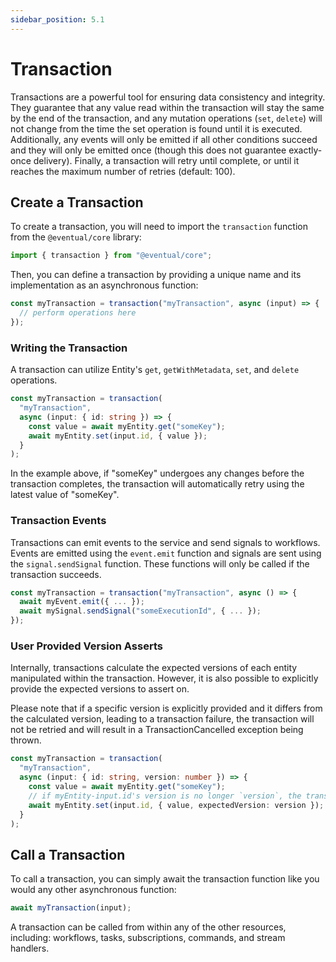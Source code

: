```yaml
---
sidebar_position: 5.1
---
```


# Transaction

Transactions are a powerful tool for ensuring data consistency and integrity. They guarantee that any value read within the transaction will stay the same by the end of the transaction, and any mutation operations (`set`, `delete`) will not change from the time the set operation is found until it is executed.
Additionally, any events will only be emitted if all other conditions succeed and they will only be emitted once (though this does not guarantee exactly-once delivery). Finally, a transaction will retry until complete, or until it reaches the maximum number of retries (default: 100).

## Create a Transaction

To create a transaction, you will need to import the `transaction` function from the `@eventual/core` library:

```ts
import { transaction } from "@eventual/core";
```

Then, you can define a transaction by providing a unique name and its implementation as an asynchronous function:

```ts
const myTransaction = transaction("myTransaction", async (input) => {
  // perform operations here
});
```

### Writing the Transaction

A transaction can utilize Entity's `get`, `getWithMetadata`, `set`, and `delete` operations.

```ts
const myTransaction = transaction(
  "myTransaction",
  async (input: { id: string }) => {
    const value = await myEntity.get("someKey");
    await myEntity.set(input.id, { value });
  }
);
```

In the example above, if "someKey" undergoes any changes before the transaction completes, the transaction will automatically retry using the latest value of "someKey".

### Transaction Events

Transactions can emit events to the service and send signals to workflows. Events are emitted using the `event.emit` function and signals are sent using the `signal.sendSignal` function. These functions will only be called if the transaction succeeds.

```ts
const myTransaction = transaction("myTransaction", async () => {
  await myEvent.emit({ ... });
  await mySignal.sendSignal("someExecutionId", { ... });
});
```

### User Provided Version Asserts

Internally, transactions calculate the expected versions of each entity manipulated within the transaction. However, it is also possible to explicitly provide the expected versions to assert on.

Please note that if a specific version is explicitly provided and it differs from the calculated version, leading to a transaction failure, the transaction will not be retried and will result in a TransactionCancelled exception being thrown.

```ts
const myTransaction = transaction(
  "myTransaction",
  async (input: { id: string, version: number }) => {
    const value = await myEntity.get("someKey");
    // if myEntity-input.id's version is no longer `version`, the transaction will fail.
    await myEntity.set(input.id, { value, expectedVersion: version });
  }
);
```

## Call a Transaction

To call a transaction, you can simply await the transaction function like you would any other asynchronous function:

```ts
await myTransaction(input);
```

A transaction can be called from within any of the other resources, including: workflows, tasks, subscriptions, commands, and stream handlers.
